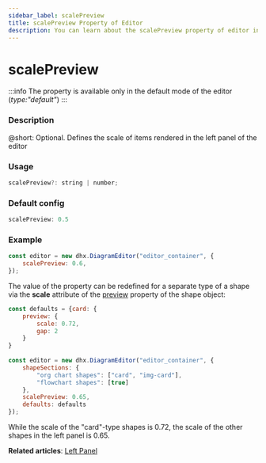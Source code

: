 ```yaml
---
sidebar_label: scalePreview
title: scalePreview Property of Editor
description: You can learn about the scalePreview property of editor in the documentation of the DHTMLX JavaScript Diagram library. Browse developer guides and API reference, try out code examples and live demos, and download a free 30-day evaluation version of DHTMLX Diagram.
---
```


# scalePreview

:::info
The property is available only in the default mode of the editor (*type:"default"*)
:::

### Description

@short: Optional. Defines the scale of items rendered in the left panel of the editor

### Usage

~~~js
scalePreview?: string | number;
~~~

### Default config

~~~js
scalePreview: 0.5
~~~

### Example

~~~js
const editor = new dhx.DiagramEditor("editor_container", {
    scalePreview: 0.6,
});
~~~

The value of the property can be redefined for a separate type of a shape via the **scale** attribute of the [preview](../../../shapes/configuration_properties/#properties-specific-for-the-default-mode) property of the shape object:

~~~js
const defaults = {card: {
    preview: {
        scale: 0.72, 
        gap: 2
    }
}
 
const editor = new dhx.DiagramEditor("editor_container", {
    shapeSections: {
        "org chart shapes": ["card", "img-card"],
        "flowchart shapes": [true]
    },
    scalePreview: 0.65,
    defaults: defaults         
});
~~~

While the scale of the "card"-type shapes is 0.72, the scale of the other shapes in the left panel is 0.65.

**Related articles**:  [Left Panel](../../../guides/diagram_editor/left_panel/)